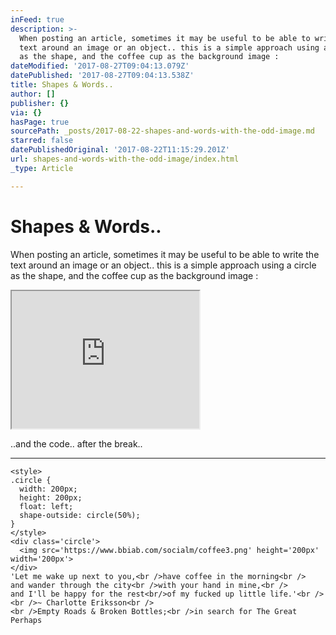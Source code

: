 ```yaml
---
inFeed: true
description: >-
  When posting an article, sometimes it may be useful to be able to write the
  text around an image or an object.. this is a simple approach using a circle
  as the shape, and the coffee cup as the background image :
dateModified: '2017-08-27T09:04:13.079Z'
datePublished: '2017-08-27T09:04:13.538Z'
title: Shapes & Words..
author: []
publisher: {}
via: {}
hasPage: true
sourcePath: _posts/2017-08-22-shapes-and-words-with-the-odd-image.md
starred: false
datePublishedOriginal: '2017-08-22T11:15:29.201Z'
url: shapes-and-words-with-the-odd-image/index.html
_type: Article

---
```

# Shapes & Words..

When posting an article, sometimes it may be useful to be able to write the text around an image or an object.. this is a simple approach using a circle as the shape, and the coffee cup as the background image :

<iframe src="https://the-grid.github.io/ed-userhtml/?g=eJxNkc1OwzAQhO95ir2AQSpJBeLSpjkUVQiJA0K8gONsYiv-iexN0wjBs-PUIHqxNDuzs5_kMtCsscpyobzQCJ8ZwKQakhu4X6-H0zZqiaqTdDFoteNRa2xpkUHyAe_cSEE1uIHUdPO4vrrdZl9ZWfyeKBt1BKF5CDuWMqyK26UyHQQvdkwSDWFTFNM05XWteJ0LZ4rghOLaFMK1LeJDPtiO_SLt2BmJJeI_FS8V8VSVsVckMAgT7xHGASyeCMjB7MZVWXsoKsmPCKkYlAWSCMZ5q2yXfG6buG0b9NHzbuzkOSMUzSkwKZJLnwe5ZGOHURZX_9svTGuoMdrDMEPr_LnAY6CYKSrXgonjUfTYLIhaEcVf0KrFnKWW9H7Dk-ReOyKEg1d9CM5e-gcz0AzvjjcBrmHvXY8W9m5pC9sUiXABuRfyjPERMZ49coI39JEu_AA7hazY" height="220" style=""></iframe>

..and the code.. after the break..

---

    <style>
    .circle {
      width: 200px;
      height: 200px;
      float: left;
      shape-outside: circle(50%);
    }
    </style>
    <div class='circle'>
      <img src='https://www.bbiab.com/socialm/coffee3.png' height='200px' width='200px'>
    </div>
    'Let me wake up next to you,<br />have coffee in the morning<br />
    and wander through the city<br />with your hand in mine,<br />
    and I'll be happy for the rest<br/>of my fucked up little life.'<br />
    <br />~ Charlotte Eriksson<br />
    <br />Empty Roads & Broken Bottles;<br />in search for The Great Perhaps